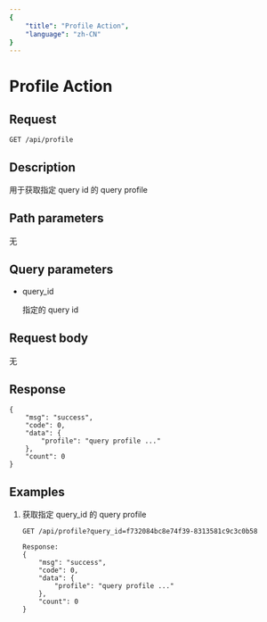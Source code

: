 ```yaml
---
{
    "title": "Profile Action",
    "language": "zh-CN"
}
---
```


<!-- 
Licensed to the Apache Software Foundation (ASF) under one
or more contributor license agreements.  See the NOTICE file
distributed with this work for additional information
regarding copyright ownership.  The ASF licenses this file
to you under the Apache License, Version 2.0 (the
"License"); you may not use this file except in compliance
with the License.  You may obtain a copy of the License at

  http://www.apache.org/licenses/LICENSE-2.0

Unless required by applicable law or agreed to in writing,
software distributed under the License is distributed on an
"AS IS" BASIS, WITHOUT WARRANTIES OR CONDITIONS OF ANY
KIND, either express or implied.  See the License for the
specific language governing permissions and limitations
under the License.
-->

# Profile Action

## Request

`GET /api/profile`

## Description

用于获取指定 query id 的 query profile
    
## Path parameters

无

## Query parameters

* query_id

    指定的 query id

## Request body

无

## Response

```
{
	"msg": "success",
	"code": 0,
	"data": {
		"profile": "query profile ..."
	},
	"count": 0
}
```
    
## Examples

1. 获取指定 query_id 的 query profile

    ```
    GET /api/profile?query_id=f732084bc8e74f39-8313581c9c3c0b58
    
    Response:
    {
    	"msg": "success",
    	"code": 0,
    	"data": {
    		"profile": "query profile ..."
    	},
    	"count": 0
    }
    ```
